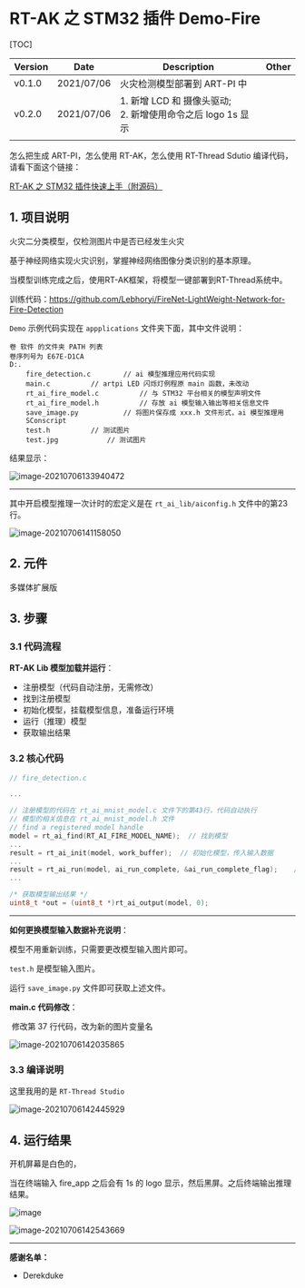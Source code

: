 # RT-AK 之 STM32 插件 Demo-Fire

[TOC]

| Version | Date       | Description                                                  | Other |
| ------- | ---------- | ------------------------------------------------------------ | ----- |
| v0.1.0  | 2021/07/06 | 火灾检测模型部署到 ART-PI 中                                 |       |
| v0.2.0  | 2021/07/06 | 1. 新增 LCD 和 摄像头驱动;<br>2. 新增使用命令之后 logo 1s 显示 |       |
|         |            |                                                              |       |

怎么把生成 ART-PI，怎么使用 RT-AK，怎么使用 RT-Thread Sdutio 编译代码，请看下面这个链接：

[RT-AK 之 STM32 插件快速上手（附源码）](https://blog.csdn.net/weixin_37598106/article/details/118520343)

## 1. 项目说明

火灾二分类模型，仅检测图片中是否已经发生火灾

基于神经网络实现火灾识别，掌握神经网络图像分类识别的基本原理。

当模型训练完成之后，使用RT-AK框架，将模型一键部署到RT-Thread系统中。

训练代码：https://github.com/Lebhoryi/FireNet-LightWeight-Network-for-Fire-Detection

`Demo` 示例代码实现在 `appplications` 文件夹下面，其中文件说明：

```shell
卷 软件 的文件夹 PATH 列表
卷序列号为 E67E-D1CA
D:.
    fire_detection.c		// ai 模型推理应用代码实现
    main.c			// artpi LED 闪烁灯例程原 main 函数，未改动
    rt_ai_fire_model.c			// 与 STM32 平台相关的模型声明文件
    rt_ai_fire_model.h			// 存放 ai 模型输入输出等相关信息文件
    save_image.py			// 将图片保存成 xxx.h 文件形式，ai 模型推理用
    SConscript
    test.h			// 测试图片
    test.jpg			// 测试图片
```

结果显示：

![image-20210706133940472](https://gitee.com/lebhoryi/PicGoPictureBed/raw/master/img/20210706135440.png)

---

其中开启模型推理一次计时的宏定义是在 `rt_ai_lib/aiconfig.h` 文件中的第23行。

![image-20210706141158050](https://gitee.com/lebhoryi/PicGoPictureBed/raw/master/img/20210706141226.png)

## 2. 元件

多媒体扩展版

## 3. 步骤

### 3.1 代码流程

**RT-AK Lib 模型加载并运行**：

- 注册模型（代码自动注册，无需修改）
- 找到注册模型
- 初始化模型，挂载模型信息，准备运行环境
- 运行（推理）模型
- 获取输出结果

### 3.2 核心代码

```c
// fire_detection.c

...

// 注册模型的代码在 rt_ai_mnist_model.c 文件下的第43行，代码自动执行
// 模型的相关信息在 rt_ai_mnist_model.h 文件
// find a registered model handle
model = rt_ai_find(RT_AI_FIRE_MODEL_NAME);  // 找到模型
...
result = rt_ai_init(model, work_buffer);  // 初始化模型，传入输入数据
...
result = rt_ai_run(model, ai_run_complete, &ai_run_complete_flag);    // 模型推理一次
...

/* 获取模型输出结果 */
uint8_t *out = (uint8_t *)rt_ai_output(model, 0);
```

------

**如何更换模型输入数据补充说明**：

模型不用重新训练，只需要更改模型输入图片即可。

`test.h` 是模型输入图片。

运行 `save_image.py` 文件即可获取上述文件。

**main.c 代码修改**：

​	修改第 37 行代码，改为新的图片变量名

![image-20210706142035865](https://gitee.com/lebhoryi/PicGoPictureBed/raw/master/img/20210706142035.png)

### 3.3 编译说明

这里我用的是 `RT-Thread Studio`

![image-20210706142445929](https://gitee.com/lebhoryi/PicGoPictureBed/raw/master/img/20210706142450.png)

## 4. 运行结果

开机屏幕是白色的，

当在终端输入 fire_app 之后会有 1s 的 logo 显示，然后黑屏。之后终端输出推理结果。

![image](https://git.rt-thread.com/research/edge-ai-group/edge-ai/uploads/2a07cab8ad365f5cd4477cbde603241e/image.png)

![image-20210706142543669](https://gitee.com/lebhoryi/PicGoPictureBed/raw/master/img/20210706142546.png)

---

**感谢名单：**

- Derekduke